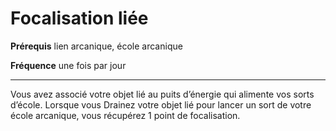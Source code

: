 # Focalisation liée

<p><strong>Prérequis</strong> lien arcanique, école arcanique</p>
<p><strong>Fréquence</strong> une fois par jour</p>
<hr>
<p>Vous avez associé votre objet lié au puits d’énergie qui alimente vos sorts d’école. Lorsque vous Drainez votre objet lié pour lancer un sort de votre école arcanique, vous récupérez 1 point de focalisation.</p>